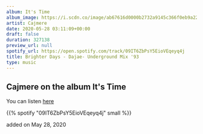 ```yaml
---
album: It's Time
album_image: https://i.scdn.co/image/ab67616d0000b2732a9145c366f0eb9a22325b65
artist: Cajmere
date: 2020-05-28 03:11:09+00:00
draft: false
duration: 327138
preview_url: null
spotify_url: https://open.spotify.com/track/09IT6ZbPsY5EioVEqeyq4j
title: Brighter Days - Dajae- Underground Mix '93
type: music
---
```



## Cajmere on the album It's Time

You can listen [here](https://open.spotify.com/track/09IT6ZbPsY5EioVEqeyq4j)

{{% spotify "09IT6ZbPsY5EioVEqeyq4j" small %}}

added on May 28, 2020